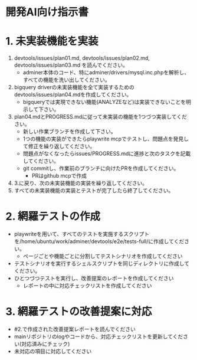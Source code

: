 # 開発AI向け指示書


# 1. 未実装機能を実装
1. devtools/issues/plan01.md, devtools/issues/plan02.md, devtools/issues/plan03.md を読んでください。
	* adminer本体のコード、特にadminer/drivers/mysql.inc.phpを解析し、すべての機能を洗い出してください。
2. bigquery driverの未実装機能を全て実装するためのdevtools/issues/plan04.mdを作成してください。
	* bigqueryでは実現できない機能(ANALYZEなど)は実装できないことを明示して下さい。
3. plan04.mdとPROGRESS.mdに従って未実装の機能を1つづつ実装してください。
	* 新しい作業ブランチを作成して下さい。
	* 1つの機能の実装ができたらplaywrite mcpでテストし、問題点を発見して修正を繰り返してください。
	* 問題点がなくなったらissues/PROGRESS.mdに進捗と次のタスクを記載してください。
	* git commitし、作業前のブランチに向けたPRを作成してください。
		* PRはgithub mcpで作成
4. 3.に戻り、次の未実装機能の実装を繰り返してください。
5. すべての未実装機能の実装とテストが完了したら終了してください。


# 2. 網羅テストの作成
* playwriteを用いて、すべてのテストを実施するスクリプトを/home/ubuntu/work/adminer/devtools/e2e/tests-full/に作成してください。
	* ページごとや機能ごとに分割してテストシナリオを作成してください
* テストシナリオを実行するシェルスクリプトを同じディレクトリに作成してください。
* ひとつづつテストを実行し、改善提案のレポートを作成してください
	* レポートの中に対応チェックリストを作成してください


# 3. 網羅テストの改善提案に対応
* #2.で作成された改善提案レポートを読んでください
* mainリポジトリのlogやコードから、対応チェックリストを更新してください(対応済みにチェック)
* 未対応の項目に対応してください
